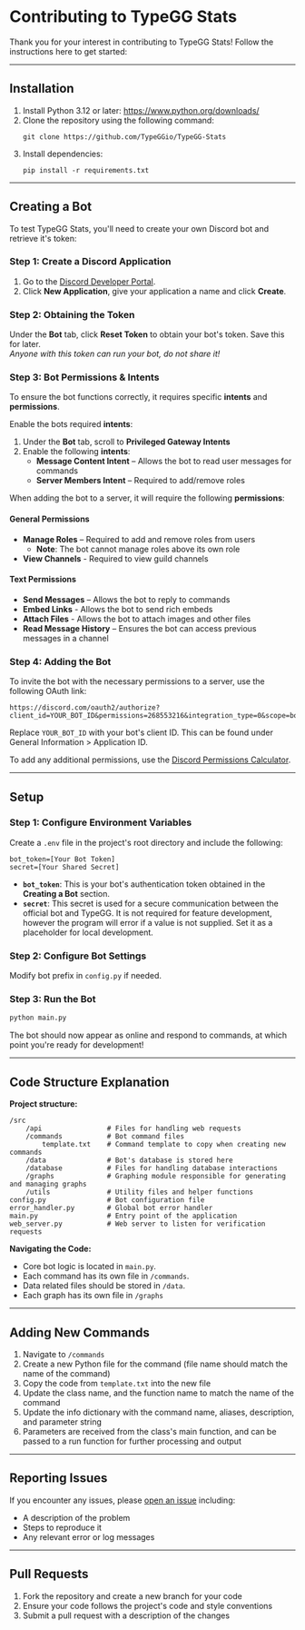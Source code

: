 # Contributing to TypeGG Stats

Thank you for your interest in contributing to TypeGG Stats! Follow the instructions here to get started:

---

## Installation

1. Install Python 3.12 or later: https://www.python.org/downloads/
2. Clone the repository using the following command:
   ```
   git clone https://github.com/TypeGGio/TypeGG-Stats
   ```
3. Install dependencies:
   ```
   pip install -r requirements.txt
   ```
---

## Creating a Bot

To test TypeGG Stats, you'll need to create your own Discord bot and retrieve it's token:

### Step 1: Create a Discord Application
1. Go to the [Discord Developer Portal](https://discord.com/developers/applications).
2. Click **New Application**, give your application a name and click **Create**.

### Step 2: Obtaining the Token
Under the **Bot** tab, click **Reset Token** to obtain your bot's token. Save this for later.\
*Anyone with this token can run your bot, do not share it!*

### Step 3: Bot Permissions & Intents

To ensure the bot functions correctly, it requires specific **intents** and **permissions**.

Enable the bots required **intents**:
1. Under the **Bot** tab, scroll to **Privileged Gateway Intents**
2. Enable the following **intents**:
   - **Message Content Intent** – Allows the bot to read user messages for commands
   - **Server Members Intent** – Required to add/remove roles

When adding the bot to a server, it will require the following **permissions**:

#### General Permissions
- **Manage Roles** – Required to add and remove roles from users
   - **Note**: The bot cannot manage roles above its own role
- **View Channels** - Required to view guild channels

#### Text Permissions
- **Send Messages** – Allows the bot to reply to commands
- **Embed Links** - Allows the bot to send rich embeds
- **Attach Files** - Allows the bot to attach images and other files
- **Read Message History** – Ensures the bot can access previous messages in a channel

### Step 4: Adding the Bot
To invite the bot with the necessary permissions to a server, use the following OAuth link:

```
https://discord.com/oauth2/authorize?client_id=YOUR_BOT_ID&permissions=268553216&integration_type=0&scope=bot
```

Replace `YOUR_BOT_ID` with your bot's client ID. This can be found under General Information > Application ID.

To add any additional permissions, use the [Discord Permissions Calculator](https://discordapi.com/permissions.html).

---

## Setup

### Step 1: Configure Environment Variables
Create a `.env` file in the project's root directory and include the following:
```
bot_token=[Your Bot Token]
secret=[Your Shared Secret]
```

- **`bot_token`**: This is your bot's authentication token obtained in the **Creating a Bot** section.
- **`secret`**: This secret is used for a secure communication between the official bot and TypeGG. It is not required for feature development, however the program will error if a value is not supplied. Set it as a placeholder for local development.

### Step 2: Configure Bot Settings
Modify bot prefix in `config.py` if needed.

### Step 3: Run the Bot
```bash
python main.py
```

The bot should now appear as online and respond to commands, at which point you're ready for development!

---

## Code Structure Explanation
**Project structure:**
```
/src
    /api                # Files for handling web requests
    /commands           # Bot command files
        template.txt    # Command template to copy when creating new commands
    /data               # Bot's database is stored here
    /database           # Files for handling database interactions
    /graphs             # Graphing module responsible for generating and managing graphs
    /utils              # Utility files and helper functions
config.py               # Bot configuration file
error_handler.py        # Global bot error handler
main.py                 # Entry point of the application
web_server.py           # Web server to listen for verification requests
```

**Navigating the Code:**
- Core bot logic is located in `main.py`.
- Each command has its own file in `/commands`.
- Data related files should be stored in `/data`.
- Each graph has its own file in `/graphs`

---

## Adding New Commands
1. Navigate to `/commands`
2. Create a new Python file for the command (file name should match the name of the command)
3. Copy the code from `template.txt` into the new file
4. Update the class name, and the function name to match the name of the command
5. Update the info dictionary with the command name, aliases, description, and parameter string
6. Parameters are received from the class's main function, and can be passed to a run function for further processing and output

---

## Reporting Issues
If you encounter any issues, please [open an issue](https://github.com/TypeGGio/TypeGG-Stats/issues) including:
- A description of the problem
- Steps to reproduce it
- Any relevant error or log messages

---

## Pull Requests
1. Fork the repository and create a new branch for your code
2. Ensure your code follows the project's code and style conventions
3. Submit a pull request with a description of the changes
